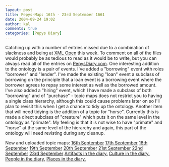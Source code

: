 ```yaml
---
layout: post
title: Pepys-Map: 16th - 23rd September 1661
date: 2004-09-24 19:02
author: kal
comments: true
categories: [Pepys Diary]
---
```

Catching up with a number of entries missed due to a combination of slackness and being at <a href="http://www.xmlopen.org">XML Open</a> this week. To comment on all of the files would probably be as tedious to read as it would be to write, but you can always read all of the entries on <a href="http://www.pepysdiary.com">PepysDiary.com</a>.
One interesting addition to the ontology is a pair of events. I've added a "borrowing" event with roles "borrower" and "lender". I've made the existing "loan" event a subclass of borrowing on the principle that a loan event is a borrowing event where the borrower agrees to repay some interest as well as the borrowed amount. I've also added a "hiring" event, which I have made a subclass of both "borrowing" and of "purchase" - topic maps does not restrict you to having a single class hierarchy, although this could cause problems later on so I'll plan to revisit this when I get a chance to tidy up the ontology.
Another item that will need tidying is the addition of a topic for "horse". Currently this is made a direct subclass of "creature" which puts it on the same level in the ontology as "primate". My feeling is that it is not wise to have "primate" and "horse" at the same level of the hierarchy and again, this part of the ontology will need revisting during any cleanup.

<!--more-->
New and uploaded topic maps:
<a href="http://www.techquila.com/blog/archives/16610916.ltm">16th September</a>
<a href="http://www.techquila.com/blog/archives/16610917.ltm">17th September</a>
<a href="http://www.techquila.com/blog/archives/16610918.ltm">18th September</a>
<a href="http://www.techquila.com/blog/archives/16610919.ltm">19th September</a>
<a href="http://www.techquila.com/blog/archives/16610920.ltm">20th September</a>
<a href="http://www.techquila.com/blog/archives/16610921.ltm">21st September</a>
<a href="http://www.techquila.com/blog/archives/16610922.ltm">22nd September</a>
<a href="http://www.techquila.com/blog/archives/16610923.ltm">23rd September</a>
<a href="http://www.techquila.com/blog/archives/pepys-diary-artifacts.ltm">Artifacts in the diary.</a>
<a href="http://www.techquila.com/blog/archives/pepys-diary-culture.ltm">Culture in the diary.</a>
<a href="http://www.techquila.com/blog/archives/pepys-diary-people.ltm">People in the diary.</a>
<a href="http://www.techquila.com/blog/archives/pepys-diary-places.ltm">Places in the diary.</a>

